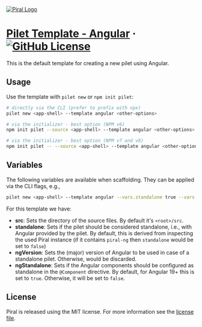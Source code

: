 [![Piral Logo](https://github.com/smapiot/piral/raw/main/docs/assets/logo.png)](https://piral.io)

# [Pilet Template - Angular](https://piral.io) &middot; [![GitHub License](https://img.shields.io/badge/license-MIT-blue.svg)](https://github.com/smapiot/piral/blob/main/LICENSE)

This is the default template for creating a new pilet using Angular.

## Usage

Use the template with `pilet new` or `npm init pilet`:

```sh
# directly via the CLI (prefer to prefix with npx)
pilet new <app-shell> --template angular <other-options>

# via the initializer - best option (NPM v6)
npm init pilet --source <app-shell> --template angular <other-options>

# via the initializer - best option (NPM v7 and v8)
npm init pilet -- --source <app-shell> --template angular <other-options>
```

## Variables

The following variables are available when scaffolding. They can be applied via the CLI flags, e.g.,

```sh
pilet new <app-shell> --template angular --vars.standalone true --vars.ngVersion 16
```

For this template we have:

- **src**: Sets the directory of the source files. By default it's `<root>/src`.
- **standalone**: Sets if the pilet should be considered standalone, i.e., with Angular provided by the pilet. By default, this is derived from inspecting the used Piral instance (if it contains `piral-ng` then `standalone` would be set to `false`)
- **ngVersion**: Sets the (major) version of Angular to be used in case of a standalone pilet. Otherwise, would be discarded.
- **ngStandalone**: Sets if the Angular components should be configured as standalone in the `@Component` directive. By default, for Angular 19+ this is set to `true`. Otherwise, it will be set to `false`.

## License

Piral is released using the MIT license. For more information see the [license file](./LICENSE).
